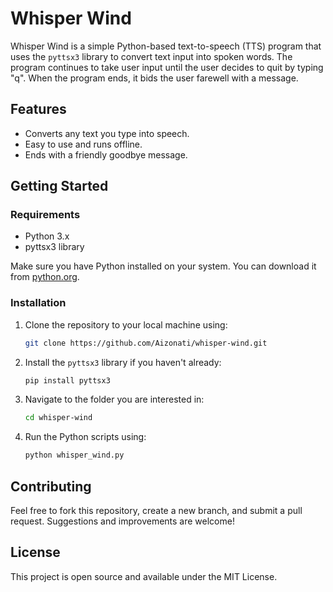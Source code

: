 # Whisper Wind

Whisper Wind is a simple Python-based text-to-speech (TTS) program that uses the `pyttsx3` library to convert text input into spoken words. The program continues to take user input until the user decides to quit by typing "q". When the program ends, it bids the user farewell with a message.

## Features

- Converts any text you type into speech.
- Easy to use and runs offline.
- Ends with a friendly goodbye message.

## Getting Started

### Requirements
- Python 3.x
- pyttsx3 library

Make sure you have Python installed on your system. You can download it from [python.org](https://www.python.org/downloads/).

### Installation

1. Clone the repository to your local machine using:

   ```bash
   git clone https://github.com/Aizonati/whisper-wind.git
2. Install the `pyttsx3` library if you haven't already:

   ```bash
   pip install pyttsx3
3. Navigate to the folder you are interested in:
   ```bash
   cd whisper-wind
4. Run the Python scripts using:
   ```bash
   python whisper_wind.py
## Contributing
Feel free to fork this repository, create a new branch, and submit a pull request. Suggestions and improvements are welcome!

## License
This project is open source and available under the MIT License.


